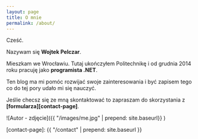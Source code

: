 ```yaml
---
layout: page
title: O mnie
permalink: /about/
---
```


Cześć.

Nazywam się **Wojtek Pelczar**. 

Mieszkam we Wrocławiu. Tutaj ukończyłem Politechnikę i od grudnia 2014 roku pracuję jako **programista .NET**.

Ten blog ma mi pomóc rozwijać swoje zainteresowania i być zapisem tego co do tej pory udało mi się nauczyć.

Jeślie checsz się ze mną skontaktować to zapraszam do skorzystania z **[formularza][contact-page]**.

![Autor - zdjęcie]({{ "/images/me.jpg" | prepend: site.baseurl}} )

[contact-page]: {{ "/contact" | prepend: site.baseurl }}
